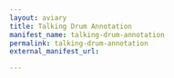 ```yaml
---
layout: aviary
title: Talking Drum Annotation
manifest_name: talking-drum-annotation
permalink: talking-drum-annotation
external_manifest_url: 

---
```

<!-- Add an essay or interpretive material below this line,
using HTML or markdown.  Do not modify this file above this line -->
